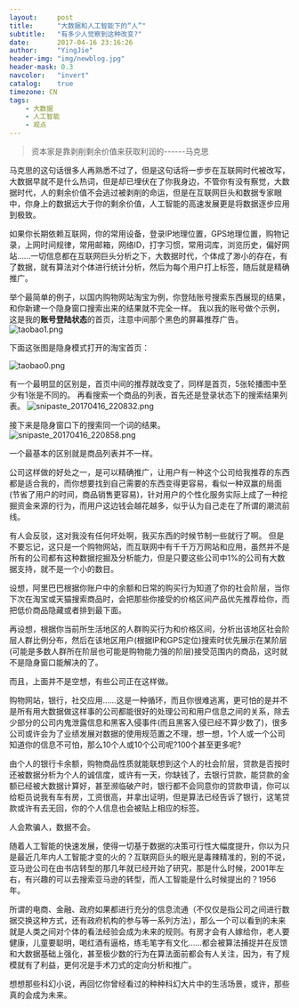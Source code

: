 ```yaml
---
layout:     post
title:      "大数据和人工智能下的“人”"
subtitle:   "有多少人觉察到这种改变?"
date:       2017-04-16 23:16:26
author:     "YingJie"
header-img: "img/newblog.jpg"
header-mask: 0.3
navcolor:   "invert"
catalog:	true
timezone: CN
tags:
    - 大数据
    - 人工智能
    - 观点
---
```


> 资本家是靠剥削剩余价值来获取利润的------马克思

马克思的这句话很多人再熟悉不过了，但是这句话将一步步在互联网时代被改写，大数据早就不是什么热词，但是却已埋伏在了你我身边，不管你有没有察觉，大数据时代，人的剩余价值不会逃过被剥削的命运，但是在互联网巨头和数据专家眼中，你身上的数据远大于你的剩余价值，人工智能的高速发展更是将数据逐步应用到极致。

如果你长期依赖互联网，你的常用设备，登录IP地理位置，GPS地理位置，购物记录，上网时间规律，常用邮箱，网络ID，打字习惯，常用词库，浏览历史，偏好网站……一切信息都在互联网巨头分析之下，大数据时代，个体成了渺小的存在，有了数据，就有算法对个体进行统计分析，然后为每个用户打上标签，随后就是精确推广。

举个最简单的例子，以国内购物网站淘宝为例，你登陆账号搜索东西展现的结果，和你新建一个隐身窗口搜索出来的结果就不完全一样。
我以我的账号做个示例，这是我的**账号登陆状态**的首页，注意中间那个黑色的屏幕推荐广告。
![taobao1.png](https://ooo.0o0.ooo/2017/04/16/58f38ca4b3105.png)

下面这张图是隐身模式打开的淘宝首页：

![taobao0.png](https://ooo.0o0.ooo/2017/04/16/58f38ccc60e6e.png)

有一个最明显的区别是，首页中间的推荐就改变了，同样是首页，5张轮播图中至少有1张是不同的。
再看搜索一个商品的列表，首先还是登录状态下的搜索结果列表。
![snipaste_20170416_220832.png](https://ooo.0o0.ooo/2017/04/16/58f38cd506700.png)

接下来是隐身窗口下的搜索同一个词的结果。
![snipaste_20170416_220858.png](https://ooo.0o0.ooo/2017/04/16/58f38cd688006.png)

一个最基本的区别就是商品列表并不一样。

公司这样做的好处之一，是可以精确推广，让用户有一种这个公司给我推荐的东西都是适合我的，而你想要找到自己需要的东西变得更容易，看似一种双赢的局面(节省了用户的时间，商品销售更容易)，针对用户的个性化服务实际上成了一种挖掘资金来源的行为，而用户这边钱会越花越多，似乎认为自己走在了所谓的潮流前线。

有人会反驳，这对我没有任何坏处啊，我买东西的时候节制一些就行了啊。
但是不要忘记，这只是一个购物网站，而互联网中有千千万万网站和应用，虽然并不是所有的公司都有这种数据挖掘及分析能力，但是只要这些公司中1%的公司有大数据支持，就不是一个小的数目。

设想，阿里巴巴根据你账户中的余额和日常的购买行为知道了你的社会阶层，当你下次在淘宝或天猫搜索商品时，会把那些你接受的价格区间产品优先推荐给你，而把低价商品隐藏或者排到最下面。

再设想，根据你当前所生活地区的人群购买行为和价格区间，分析出该地区社会阶层人群比例分布，然后在该地区用户(根据IP和GPS定位)搜索时优先展示在某阶层(可能是多数人群所在阶层也可能是购物能力强的阶层)接受范围内的商品，这时就不是隐身窗口能解决的了。

而且，上面并不是空想，有些公司正在这样做。

购物网站，银行，社交应用……这是一种循环，而且你很难逃离，更可怕的是并不是所有用大数据做这样事的公司都能很好的处理公司和用户信息之间的关系，除去少部分的公司内鬼泄露信息和黑客入侵事件(而且黑客入侵已经不算少数了)，很多公司或许会为了业绩发展对数据的使用规范置之不理，想一想，1个人或一个公司知道你的信息不可怕，那么10个人或10个公司呢?100个甚至更多呢?

由个人的银行卡余额，购物商品性质就能联想到这个人的社会阶层，贷款是否按时还被数据分析为个人的诚信度，或许有一天，你缺钱了，去银行贷款，能贷款的金额已经被大数据计算好，甚至濒临破产时，银行都不会同意你的贷款申请，你可以给柜员说我有车有房，工资很高，并拿出证明，但是算法已经告诉了银行，这笔贷款或许有去无回，你的个人信息也会被贴上相应的标签。

人会欺骗人，数据不会。

随着人工智能的快速发展，使得一切基于数据的决策可行性大幅度提升，你以为只是最近几年内人工智能才变的火的？互联网巨头的眼光是毒辣精准的，别的不说，亚马逊公司在由书店转型的那几年就已经开始了研究，那是什么时候，2001年左右，有兴趣的可以去搜索亚马逊的转型，而人工智能是什么时候提出的？1956年。

所谓的电商、金融、政府如果都进行充分的信息流通（不仅仅是指公司之间进行数据交换这种方式，还有政府机构的参与等一系列方法），那么一个可以看到的未来就是人类之间对个体的看法经验会成为未来的规则。有房才会有人嫁给你，老人要健康，儿童要聪明，喝红酒有逼格，练毛笔字有文化……都会被算法捕捉并在反馈和大数据基础上强化，甚至极少数的行为在算法面前都会有人关注，因为，有了规模就有了利益，更何况是手术刀式的定向分析和推广。

想想那些科幻小说，再回忆你曾经看过的种种科幻大片中的生活场景，或许，那些真的会成为未来。




